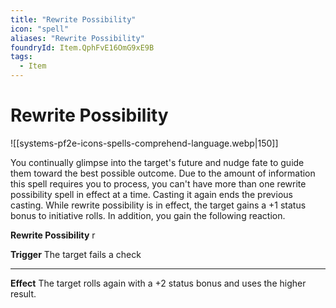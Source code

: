 ```yaml
---
title: "Rewrite Possibility"
icon: "spell"
aliases: "Rewrite Possibility"
foundryId: Item.QphFvE16OmG9xE9B
tags:
  - Item
---
```


# Rewrite Possibility
![[systems-pf2e-icons-spells-comprehend-language.webp|150]]

You continually glimpse into the target's future and nudge fate to guide them toward the best possible outcome. Due to the amount of information this spell requires you to process, you can't have more than one rewrite possibility spell in effect at a time. Casting it again ends the previous casting. While rewrite possibility is in effect, the target gains a +1 status bonus to initiative rolls. In addition, you gain the following reaction.

**Rewrite Possibility** r

**Trigger** The target fails a check

* * *

**Effect** The target rolls again with a +2 status bonus and uses the higher result.
